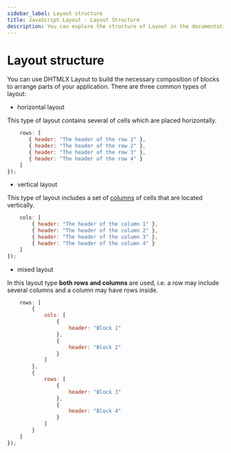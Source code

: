 ```yaml
---
sidebar_label: Layout structure
title: JavaScript Layout - Layout Structure 
description: You can explore the structure of Layout in the documentation of the DHTMLX JavaScript UI library. Browse developer guides and API reference, try out code examples and live demos, and download a free 30-day evaluation version of DHTMLX Suite.
---
```


# Layout structure

You can use DHTMLX Layout to build the necessary composition of blocks to arrange parts of your application. There are three common types of layout:

- horizontal layout

This type of layout contains several [](layout/api/layout_rows_config.md) of cells which are placed horizontally.

```javascript
	rows: [
       { header: "The header of the row 1" },
       { header: "The header of the row 2" },
       { header: "The header of the row 3" },
       { header: "The header of the row 4" }
    ]                                        
});
```

- vertical layout

This type of layout includes a set of [columns](layout/api/layout_cols_config.md) of cells that are located vertically. 

```javascript
	cols: [
		{ header: "The header of the column 1" },
		{ header: "The header of the column 2" },
		{ header: "The header of the column 3" },
        { header: "The header of the column 4" }
	]
});
```

- mixed layout

In this layout type **both rows and columns** are used, i.e. a row may include several columns and a column may have rows inside.

```javascript
	rows: [
        {
            cols: [
                {
                    header: "Block 1"                        
                },
                {
                    header: "Block 2"               
                }
            ]
        },
        {
            rows: [
                {
                    header: "Block 3"                                       
                },
                {
                    header: "Block 4"                                                
                }
            ]
        }
    ]
});
```

